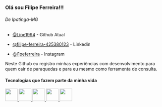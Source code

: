 ### Olá sou Filipe Ferreira!!! 
###### De Ipatinga-MG

- [@Lipe1994](https://github.com/Lipe1994) - Github Atual

- [@filipe-ferreira-425380123](https://www.linkedin.com/in/filipe-ferreira-425380123/) - Linkedin

- [@l1peferreira](https://www.instagram.com/l1peferreira/) - Instagram


Neste Github eu registro minhas experiências com desenvolvimento para quem cair de paraquedas  e para eu mesmo como ferramenta de consulta.


  #### Tecnologias que fazem parte da minha vida
 <div align="left">
    <a href="https://github.com/Lipe1994">
    <img height="40em" src="https://cdn.jsdelivr.net/gh/devicons/devicon/icons/dotnetcore/dotnetcore-original.svg" />
    <img height="40em" src="https://cdn.jsdelivr.net/gh/devicons/devicon/icons/javascript/javascript-original.svg" />
    <img height="40em" src="https://cdn.jsdelivr.net/gh/devicons/devicon/icons/angularjs/angularjs-original.svg" />
    <img height="40em" src="https://cdn.jsdelivr.net/gh/devicons/devicon/icons/flutter/flutter-original.svg" />
    <img height="40em" src="https://cdn.jsdelivr.net/gh/devicons/devicon/icons/azure/azure-original.svg" />  
 </div>
